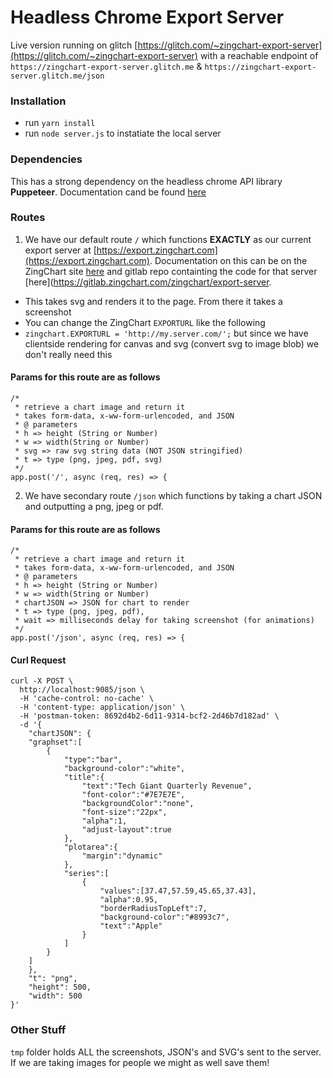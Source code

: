 # Headless Chrome Export Server 
 
Live version running on glitch [https://glitch.com/~zingchart-export-server](https://glitch.com/~zingchart-export-server) with a reachable endpoint of `https://zingchart-export-server.glitch.me` & `https://zingchart-export-server.glitch.me/json`

### Installation

- run `yarn install`
- run `node server.js` to instatiate the local server

### Dependencies

This has a strong dependency on the headless chrome API library **Puppeteer**. Documentation
cand be found [here](https://github.com/GoogleChrome/puppeteer/blob/master/docs/api.md#event-console)

### Routes

1) We have our default route `/` which functions **EXACTLY** as our current export server at [https://export.zingchart.com](https://export.zingchart.com). Documentation on this can be on the ZingChart site [here](https://www.zingchart.com/docs/api/export-chart/) and gitlab repo containting the code for that server [here](https://gitlab.zingchart.com/zingchart/export-server.

  - This takes svg and renders it to the page. From there it takes a screenshot
  - You can change the ZingChart `EXPORTURL` like the following
  - `zingchart.EXPORTURL = 'http://my.server.com/';` but since we have clientside rendering for canvas and svg (convert svg to image blob) we don't really need this
 
#### Params for this route are as follows

```
/*
 * retrieve a chart image and return it
 * takes form-data, x-ww-form-urlencoded, and JSON
 * @ parameters
 * h => height (String or Number)
 * w => width(String or Number)
 * svg => raw svg string data (NOT JSON stringified)
 * t => type (png, jpeg, pdf, svg)
 */
app.post('/', async (req, res) => {
```

2) We have secondary route `/json` which functions by taking a chart JSON and outputting a png, jpeg or pdf.
 
#### Params for this route are as follows

```
/*
 * retrieve a chart image and return it
 * takes form-data, x-ww-form-urlencoded, and JSON
 * @ parameters
 * h => height (String or Number)
 * w => width(String or Number)
 * chartJSON => JSON for chart to render
 * t => type (png, jpeg, pdf),
 * wait => milliseconds delay for taking screenshot (for animations)
 */
app.post('/json', async (req, res) => {
```

#### Curl Request

```
curl -X POST \
  http://localhost:9085/json \
  -H 'cache-control: no-cache' \
  -H 'content-type: application/json' \
  -H 'postman-token: 8692d4b2-6d11-9314-bcf2-2d46b7d182ad' \
  -d '{
	"chartJSON": {
	"graphset":[
	    {
	        "type":"bar",
	        "background-color":"white",
	        "title":{
	            "text":"Tech Giant Quarterly Revenue",
	            "font-color":"#7E7E7E",
	            "backgroundColor":"none",
	            "font-size":"22px",
	            "alpha":1,
	            "adjust-layout":true
	        },
	        "plotarea":{
	            "margin":"dynamic"
	        },
	        "series":[
	            {
	                "values":[37.47,57.59,45.65,37.43],
	                "alpha":0.95,
	                "borderRadiusTopLeft":7,
	                "background-color":"#8993c7",
	                "text":"Apple"
	            }
	        ]
	    }
	]
	},
	"t": "png",
	"height": 500,
	"width": 500
}'
```

### Other Stuff

`tmp` folder holds ALL the screenshots, JSON's and SVG's sent to the server. If we are taking images for people we might as well save them!